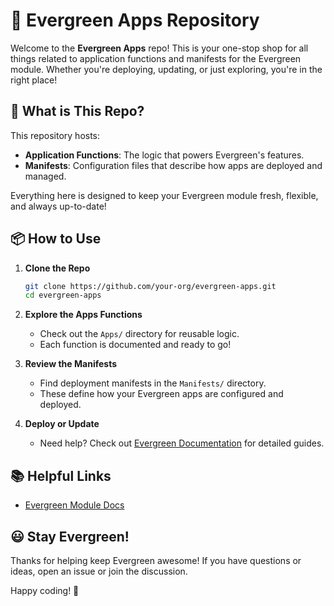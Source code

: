 # 🌲 Evergreen Apps Repository

Welcome to the **Evergreen Apps** repo! This is your one-stop shop for all things related to application functions and manifests for the Evergreen module. Whether you're deploying, updating, or just exploring, you're in the right place!

## 🚀 What is This Repo?

This repository hosts:

- **Application Functions**: The logic that powers Evergreen's features.
- **Manifests**: Configuration files that describe how apps are deployed and managed.

Everything here is designed to keep your Evergreen module fresh, flexible, and always up-to-date!

## 📦 How to Use

1. **Clone the Repo**

    ```bash
    git clone https://github.com/your-org/evergreen-apps.git
    cd evergreen-apps
    ```

2. **Explore the Apps Functions**

    - Check out the `Apps/` directory for reusable logic.
    - Each function is documented and ready to go!

3. **Review the Manifests**

    - Find deployment manifests in the `Manifests/` directory.
    - These define how your Evergreen apps are configured and deployed.

4. **Deploy or Update**

    - Need help? Check out [Evergreen Documentation](https://eucpilots.com/evergreen-docs) for detailed guides.

## 📚 Helpful Links

- [Evergreen Module Docs](https://eucpilots.com/evergreen-docs)

## 😃 Stay Evergreen!

Thanks for helping keep Evergreen awesome! If you have questions or ideas, open an issue or join the discussion.

Happy coding! 🌱
